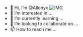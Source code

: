 - 👋 Hi, I’m @Allonyx
![IMG](https://encrypted-tbn0.gstatic.com/images?q=tbn:ANd9GcRMlA685WHnbCDzY8PPFDbJHslsIkkcEwHTmg&usqp=CAU)
- 👀 I’m interested in ...
- 🌱 I’m currently learning ...
- 💞️ I’m looking to collaborate on ...
- 📫 How to reach me ...

<!---
Allonyx/Allonyx is a ✨ special ✨ repository because its `README.md` (this file) appears on your GitHub profile.
You can click the Preview link to take a look at your changes.
--->
